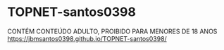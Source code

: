 # TOPNET-santos0398
CONTÉM CONTEÚDO ADULTO, PROIBIDO PARA MENORES DE 18 ANOS
https://jbmsantos0398.github.io/TOPNET-santos0398/